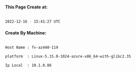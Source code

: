 
   
#### This Page Create at:

```bash

2022-12-16 - 15:41:27 UTC

```

#### Create By Machine:

```bash

Host Name : fv-az440-119

platform  : Linux-5.15.0-1024-azure-x86_64-with-glibc2.35

Ip Local  : 10.1.0.86

```

